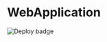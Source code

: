# WebApplication
![Deploy badge](
https://github.com/Huotari90/WebApplication/actions/workflows/aspnetcore-cicd.yml.yml/badge.svg)
